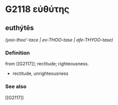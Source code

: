 # G2118 εὐθύτης

## euthýtēs

_(yoo-thoo'-tace | ev-THOO-tase | afe-THYOO-tase)_

### Definition

from [[G2117]]; rectitude; righteousness.

- rectitude, unrighteousness

### See also

[[G2117]]

